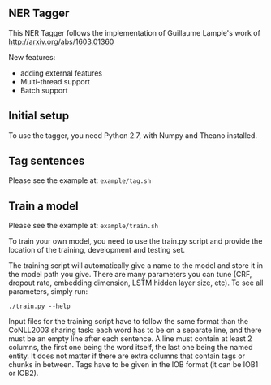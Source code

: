 ## NER Tagger

This NER Tagger follows the implementation of Guillaume Lample's work of http://arxiv.org/abs/1603.01360

New features:
* adding external features
* Multi-thread support
* Batch support

## Initial setup

To use the tagger, you need Python 2.7, with Numpy and Theano installed.


## Tag sentences

Please see the example at: ```example/tag.sh```

## Train a model

Please see the example at: ```example/train.sh```

To train your own model, you need to use the train.py script and provide the location of the training, development and testing set.

The training script will automatically give a name to the model and store it in the model path you give.
There are many parameters you can tune (CRF, dropout rate, embedding dimension, LSTM hidden layer size, etc). To see all parameters, simply run:

```
./train.py --help
```

Input files for the training script have to follow the same format than the CoNLL2003 sharing task: each word has to be on a separate line, and there must be an empty line after each sentence. A line must contain at least 2 columns, the first one being the word itself, the last one being the named entity. It does not matter if there are extra columns that contain tags or chunks in between. Tags have to be given in the IOB format (it can be IOB1 or IOB2).
